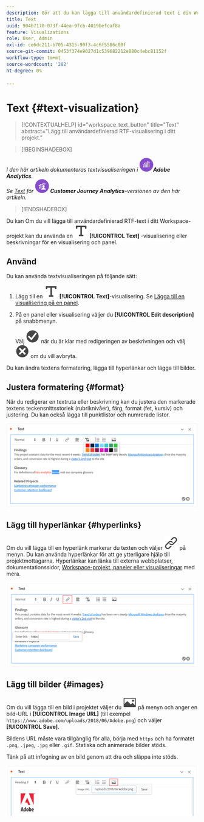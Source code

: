 ```yaml
---
description: Gör att du kan lägga till användardefinierad text i din Workspace.
title: Text
uuid: 904b7170-073f-44ea-9fcb-4019befcaf8a
feature: Visualizations
role: User, Admin
exl-id: ce6dc211-b705-4315-90f3-4c6f5586c00f
source-git-commit: 0453f374e9027d1c539682212e880c4ebc81152f
workflow-type: tm+mt
source-wordcount: '282'
ht-degree: 0%

---
```


# Text {#text-visualization}

>[!CONTEXTUALHELP]
>id="workspace_text_button"
>title="Text"
>abstract="Lägg till användardefinierad RTF-visualisering i ditt projekt."

<!-- markdownlint-enable MD034 -->

>[!BEGINSHADEBOX]

_I den här artikeln dokumenteras textvisualiseringen i_ ![AdobeAnalytics](/help/assets/icons/AdobeAnalytics.svg) _&#x200B;**Adobe Analytics**._<br/>_Se [Text](https://experienceleague.adobe.com/sv/docs/analytics-platform/using/cja-workspace/visualizations/text) för_ ![CustomerJourneyAnalytics](/help/assets/icons/CustomerJourneyAnalytics.svg) _&#x200B;**Customer Journey Analytics**-versionen av den här artikeln._

>[!ENDSHADEBOX]

Du kan
Om du vill lägga till användardefinierad RTF-text i ditt Workspace-projekt kan du använda en ![Text](/help/assets/icons/Text.svg) **[!UICONTROL Text]** -visualisering eller beskrivningar för en visualisering och panel.

## Använd

Du kan använda textvisualiseringen på följande sätt:

1. Lägg till en ![Text](/help/assets/icons/Text.svg) **[!UICONTROL Text]**-visualisering. Se [Lägga till en visualisering på en panel](freeform-analysis-visualizations.md#add-visualizations-to-a-panel).

1. På en panel eller visualisering väljer du **[!UICONTROL Edit description]** på snabbmenyn.

   Välj ![CheckmarkCircle](/help/assets/icons/CheckmarkCircle.svg) när du är klar med redigeringen av beskrivningen och välj ![CloseCircle](/help/assets/icons/CloseCircle.svg) om du vill avbryta.

Du kan ändra textens formatering, lägga till hyperlänkar och lägga till bilder.

## Justera formatering {#format}

När du redigerar en textruta eller beskrivning kan du justera den markerade textens teckensnittsstorlek (rubriknivåer), färg, format (fet, kursiv) och justering. Du kan också lägga till punktlistor och numrerade listor.

![Textalternativ för ett Workspace-projekt som markerar textfärgspaletten.](assets/format.png)

## Lägg till hyperlänkar {#hyperlinks}

Om du vill lägga till en hyperlänk markerar du texten och väljer ![Länk](/help/assets/icons/Link.svg) på menyn. Du kan använda hyperlänkar för att ge ytterligare hjälp till projektmottagarna. Hyperlänkar kan länka till externa webbplatser, dokumentationssidor, [Workspace-projekt, paneler eller visualiseringar](/help/analyze/analysis-workspace/curate-share/shareable-links.md) med mera.

![Textalternativ med länkikonen markerad.](assets/hyperlink.png)

## Lägg till bilder {#images}

Om du vill lägga till en bild i projektet väljer du ![Bild](/help/assets/icons/Image.svg) på menyn och anger en bild-URL i **[!UICONTROL Image URL]** (till exempel `https://www.adobe.com/uploads/2018/06/Adobe.png`) och väljer **[!UICONTROL Save]**.

Bildens URL måste vara tillgänglig för alla, börja med `https` och ha formatet `.png`, `.jpeg`, `.jpg` eller `.gif`. Statiska och animerade bilder stöds.

Tänk på att infogning av en bild genom att dra och släppa inte stöds.

![Textalternativ med bildikonen markerad.](assets/image.png)

